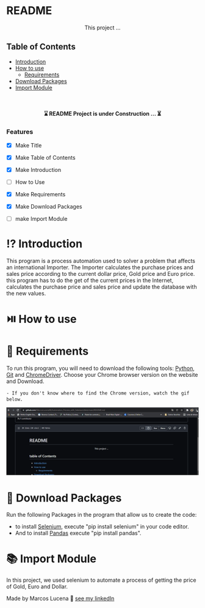 # README

<p align="center">This project ...</p>

## Table of Contents

* [Introduction](#Introduction)
* [How to use](#How-to-use)
    * [Requirements](#Requirements)
* [Download Packages](#Download-packages)
* [Import Module](#Import-Module)

<br>

<h4 align="center">
    ⌛ README Project is under Construction ... ⏳
</h4>

### Features

- [x] Make Title
- [x] Make Table of Contents
- [x] Make Introduction
- [ ] How to Use
- [x] Make Requirements
- [x] Make Download Packages
- [ ] make Import Module


# ⁉️ Introduction

This program is a process automation used to solver a problem that affects an international Importer. 
The Importer calculates the purchase prices and sales price according to the current dollar price, Gold price and Euro price.
this program has to do the get of the current prices in the Internet, calculates the purchase price and sales price and update the database with the new values.

# ⏯️ How to use

# 🧾 Requirements

To run this program, you will need to download the following tools:
[Python](https://www.python.org/downloads/), [Git](https://git-scm.com/downloads) and
[ChromeDriver](https://chromedriver.chromium.org/downloads).
Choose your Chrome browser version on the website and Download.

    - If you don't know where to find the Chrome version, watch the gif below.

![](Gifs/Chrome_Version.gif)

# 🔽 Download Packages

Run the following Packages in the program that allow us to create the code:
- to install [Selenium](https://selenium-python.readthedocs.io/installation.html), execute "pip install selenium" in your code editor. 
- And to install [Pandas](https://pandas.pydata.org/docs/getting_started/index.html#getting-started) execute "pip install pandas".


# 📚 Import Module

In this project, we used selenium to automate a process of getting the price of Gold, Euro and Dollar.

Made by Marcos Lucena 🤵 [see my linkedIn](https://www.linkedin.com/in/lucenamarcos/)
